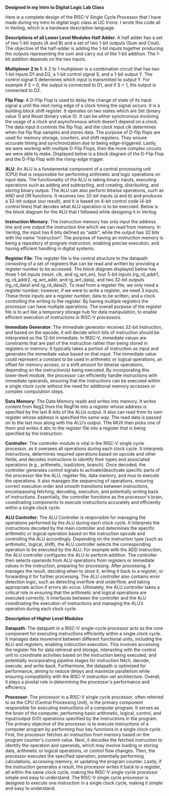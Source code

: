 **Designed in my Intro to Digital Logic Lab Class**

Here is a complete design of the RISC-V Single Cycle Processor that I have made during my intro to digital logic class at UC Irvine. I wrote this code all in Verilog, which is a hardware description language. 


**Descriptions of all Lower Level Modules**
__Half Adder__: A half adder has a set of two 1-bit inputs (A and B) and a set of two 1-bit outputs (Sum and Cout). The objective of the half-adder is adding the 1-bit inputs together producing the outputs representing the sum and carry out of the 1-bit addition. The 1-bit addition depends on the two inputs. 

__Multiplexer 2 to 1__: A 2 to 1 multiplexer is a combination circuit that has two 1-bit inputs D1 and D2, a 1-bit control signal S, and a 1-bit output Y. The control signal S determines which input is transmitted to output Y. For example if S = 0, the output is connected to D1, and if S = 1, the output is connected to D2. 

__Flip Flop__: A D-Flip Flop is used to delay the change of state of its input signal q until the next rising edge of a clock timing the signal occurs. It is a building block shift register. It operates on two states which are Set (binary value 1) and Reset (binary value 0). It can be either synchronous involving the usage of a clock and asynchronous which doesn’t depend on a clock. The data input d controls the flip flop, and the clock input clk determines when the flip flop samples and stores data. The purpose of D-flip flops are used for memory storage, counters, and shift registers. They ensure accurate timing and synchronization due to being edge-triggered. Lastly, we were working with multiple D-Flip Flops, then the more complex circuits we were able to make. Displayed below is a block diagram of the D-Flip Flop and the D-Flip Flop with the rising-edge trigger. 

__ALU__: An ALU is a fundamental component of a central processing unit (CPU) that is responsible for performing arithmetic and logic operations on input data. The functionality of the ALU is taking binary inputs, executing operations such as adding and subtracting, and creating, distributing, and storing binary output. The ALU can also perform bitwise operations, such as AND and OR functions. It receives two 32-bit inputs (a and b) and produces a 32-bit output (our result), and it is based on 4-bit control code (4-bit control lines) that decides what ALU operation is to be executed. Below is the block diagram for the ALU that I followed while designing it in Verilog.

__Instruction Memory__: The instruction memory has only input the address line and one output the instruction line which we can read from memory. In Verilog, the input has 8 bits defined as “addr”, while the output has 32 bits with the name “instruction”.  The purpose of having an instruction memory is being a repository of program instruction, enabling precise execution, and having efficient handling in digital systems.

__Register File__: The register file is the central structure to the datapath consisting of a set of registers that can be read and written by providing a register number to be accessed. The block diagram displayed below has three 1-bit inputs (reset, clk, and rg_wrt_en), four 5-bit inputs (rg_rd_addr1, rg_rd_addr2, rg_wrt_addr, and rg_wrt_data), and two 32-bit outputs (rg_rd_data1 and rg_rd_data2). To read from a register file, we only need a register number; however, if we were to write a register, we need 3 inputs. These three inputs are a register number, data to be written, and a clock controlling the writing to the register. By having multiple registers the processor can have multiple operations. The overall purpose of the register file is to act like a temporary storage hub for data manipulation, to enable efficient execution of instructions in RISC-V processors.

__Immediate Generator__: The immediate generator receives 32-bit instruction, and based on the opcode, it will decide which bits of instruction should be interpreted as the 12-bit immediate. In RISC-V, immediate values are constraints that are part of the instruction rather than being stored in registers or memory. It typically takes a portion of instruction as input and generates the immediate value based on that input. The immediate value could represent a constant to be used in arithmetic or logical operations, an offset for memory access, or a shift amount for bitwise operations, depending on the instruction(s) being executed. By incorporating this lower-level module, the processor can efficiently handle instructions with immediate operands, ensuring that the instructions can be executed within a single clock cycle without the need for additional memory accesses or complex computation steps.

__Data Memory__: The Data Memory reads and writes into memory. It writes content from Reg2 from the RegFile into a register whose address is specified by the last 8-bits of the ALUs output. It also can read from its own register whose address is specified the same way. The read data is passed on to the last mux along with the ALU’s output. THe MUX then picks one of them and writes it abc to the register file into a register that is being specified by the instruction.

__Controller__: The controller module is vital in the RISC-V single cycle processor, as it oversees all operations during each clock cycle. It interprets instructions, determines required operations based on opcode and other fields, and decodes instructions to identify their types and associated operations (e.g., arithmetic, load/store, branch). Once decoded, the controller generates control signals to activate/deactivate specific parts of the processor like the ALU, register file, data memory, and mux to execute the operations. It also manages the sequencing of operations, ensuring correct execution order and smooth transitions between instructions, encompassing fetching, decoding, execution, and potentially writing back of instructions. Essentially, the controller functions as the processor's brain, coordinating components to execute instructions accurately and efficiently within a single clock cycle.

__ALU Controller__: The ALU Controller is responsible for managing the operations performed by the ALU during each clock cycle. It interprets the instructions decoded by the main controller and determines the specific arithmetic or logical operation based on the instruction opcode and controlling the ALU accordingly. Depending on the instruction type (such as arithmetic, logical, shift), the ALU controller selects the corresponding operation to be executed by the ALU. For example with the ADD instruction, the ALU controller configures the ALU to perform addition. The controller then selects operands from ALU operations from registers or immediate values in the instruction, preparing for processing. After processing, it manages the result, deciding when to store it, writing it back to a register, or forwarding it for further processing. The ALU controller also contains error detection logic, such as detecting overflow and underflow, and taking appropriate action if errors do occur. Ultimately, the ALU controller takes a critical role in ensuring that the arithmetic and logical operations are executed correctly. It interfaces between the controller and the ALU coordinating the execution of instructions and managing the ALU’s operation during each clock cycle.


**Description of Higher Level Modules**

__Datapath__: The datapath in a RISC-V single-cycle processor acts as the core component for executing instructions efficiently within a single clock cycle. It manages data movement between different functional units, including the ALU and registers, enabling instruction execution. This involves accessing the register file for data retrieval and storage, interacting with the control unit to coordinate activities based on the instruction being executed, and potentially incorporating pipeline stages for instruction fetch, decode, execute, and write-back. Furthermore, the datapath is optimized for performance, aiming to reduce delays and maximize parallelism while ensuring compatibility with the RISC-V instruction set architecture. Overall, it plays a pivotal role in determining the processor's performance and efficiency.

__Processor__: The processor in a RISC-V single cycle processor, often referred to as the CPU (Central Processing Unit), is the primary component responsible for executing instructions of a computer program. It serves as the brain of the computer, performing basic arithmetic, logical, control, and input/output (I/O) operations specified by the instructions in the program. The primary objective of the processor is to execute instructions of a computer program by performing four key functions in a single clock cycle. First, the processor fetches an instruction from memory based on the program counter's current value. Next, it decodes the fetched instruction to identify the operation and operands, which may involve loading or storing data, arithmetic or logical operations, or control flow changes. Then, the processor executes the specified operation, potentially performing calculations, accessing memory, or updating the program counter. Lastly, if the instruction generates a result, the processor writes it back to a register, all within the same clock cycle, making the RISC-V single cycle processor simple and easy to understand. The RISC-V single cycle processor is designed to execute one instruction in a single clock cycle, making it simple and easy to understand. 
